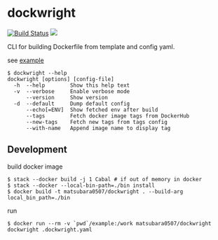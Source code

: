 # dockwright

[![Build Status](https://travis-ci.com/matsubara0507/dockwright.svg?branch=master)](https://travis-ci.com/matsubara0507/dockwright)
[![](https://images.microbadger.com/badges/image/matsubara0507/dockwright.svg)](https://microbadger.com/images/matsubara0507/dockwright "Get your own image badge on microbadger.com")


CLI for building Dockerfile from template and config yaml.

see [example](example)

```
$ dockwright --help
dockwright [options] [config-file]
  -h  --help        Show this help text
  -v  --verbose     Enable verbose mode
      --version     Show version
  -d  --default     Dump default config
      --echo[=ENV]  Show fetched env after build
      --tags        Fetch docker image tags from DockerHub
      --new-tags    Fetch new tags from tags config
      --with-name   Append image name to display tag
```

## Development

build docker image

```
$ stack --docker build -j 1 Cabal # if out of memory in docker
$ stack --docker --local-bin-path=./bin install
$ docker build -t matsubara0507/dockwright . --build-arg local_bin_path=./bin
```

run

```
$ docker run --rm -v `pwd`/example:/work matsubara0507/dockwright dockwright .dockwright.yaml
```
